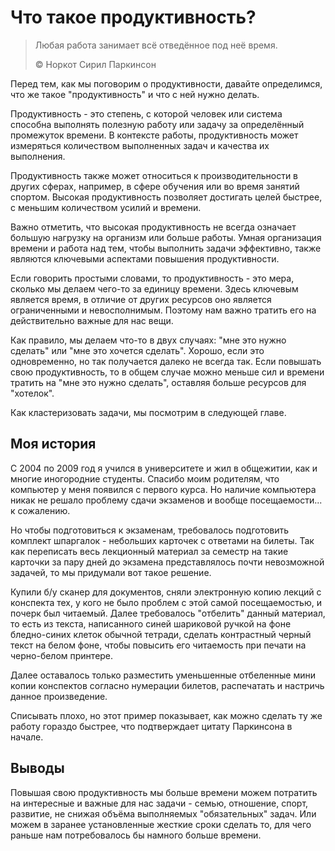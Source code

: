 # Что такое продуктивность?

> Любая работа занимает всё отведённое под неё время.
>
> ©️ Норкот Сирил Паркинсон

Перед тем, как мы поговорим о продуктивности, давайте определимся, что же такое "продуктивность" и что с ней нужно делать.

Продуктивность - это степень, с которой человек или система способна выполнять полезную работу или задачу за определённый промежуток времени. В контексте работы, продуктивность может измеряться количеством выполненных задач и качества их выполнения.

Продуктивность также может относиться к производительности в других сферах, например, в сфере обучения или во время занятий спортом. Высокая продуктивность позволяет достигать целей быстрее, с меньшим количеством усилий и времени.

Важно отметить, что высокая продуктивность не всегда означает большую нагрузку на организм или больше работы. Умная организация времени и работа над тем, чтобы выполнить задачи эффективно, также являются ключевыми аспектами повышения продуктивности.

Если говорить простыми словами, то продуктивность - это мера, сколько мы делаем чего-то за единицу времени. Здесь ключевым является время, в отличие от других ресурсов оно является ограниченными и невосполнимым. Поэтому нам важно тратить его на действительно важные для нас вещи.


Как правило, мы делаем что-то в двух случаях: "мне это нужно сделать" или "мне это хочется сделать". Хорошо, если это одновременно, но так получается далеко не всегда так. Если повышать свою продуктивность, то в общем случае можно меньше сил и времени тратить на "мне это нужно сделать", оставляя больше ресурсов для "хотелок".

Как кластеризовать задачи, мы посмотрим в следующей главе.

## Моя история

С 2004 по 2009 год я учился в университете и жил в общежитии, как и многие иногородние студенты. Спасибо моим родителям, что компьютер у меня появился с первого курса. Но наличие компьютера никак не решало проблему сдачи экзаменов и вообще посещаемости... к сожалению.

Но чтобы подготовиться к экзаменам, требовалось подготовить комплект шпаргалок - небольших карточек с ответами на билеты. Так как переписать весь лекционный материал за семестр на такие карточки за пару дней до экзамена представлялось почти невозможной задачей, то мы придумали вот такое решение.

Купили б/у сканер для документов, сняли электронную копию лекций с конспекта тех, у кого не было проблем с этой самой посещаемостью, и почерк был читаемый. Далее требовалось "отбелить" данный материал, то есть из текста, написанного синей шариковой ручкой на фоне бледно-синих клеток обычной тетради, сделать контрастный черный текст на белом фоне, чтобы повысить его читаемость при печати на черно-белом принтере.

Далее оставалось только разместить уменьшенные отбеленные мини копии конспектов согласно нумерации билетов, распечатать и настричь данное произведение.

Списывать плохо, но этот пример показывает, как можно сделать ту же работу гораздо быстрее, что подтверждает цитату Паркинсона в начале.

## Выводы

Повышая свою продуктивность мы больше времени можем потратить на интересные и важные для нас задачи - семью, отношение, спорт, развитие, не снижая объёма выполняемых "обязательных" задач. Или можем в заранее установленные жесткие сроки сделать то, для чего раньше нам потребовалось бы намного больше времени.
